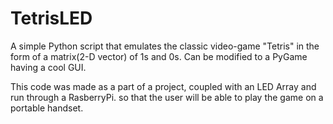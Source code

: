# TetrisLED

A simple Python script that emulates the classic video-game "Tetris" in the form of a matrix(2-D vector) of 1s and 0s.
Can be modified to a PyGame having a cool GUI.

This code was made as a part of a project, coupled with an LED Array and run through a RasberryPi. so that the user will be able to play the game on a portable handset.

